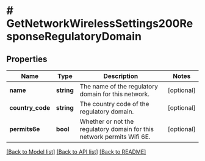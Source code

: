 # # GetNetworkWirelessSettings200ResponseRegulatoryDomain

## Properties

Name | Type | Description | Notes
------------ | ------------- | ------------- | -------------
**name** | **string** | The name of the regulatory domain for this network. | [optional]
**country_code** | **string** | The country code of the regulatory domain. | [optional]
**permits6e** | **bool** | Whether or not the regulatory domain for this network permits Wifi 6E. | [optional]

[[Back to Model list]](../../README.md#models) [[Back to API list]](../../README.md#endpoints) [[Back to README]](../../README.md)
